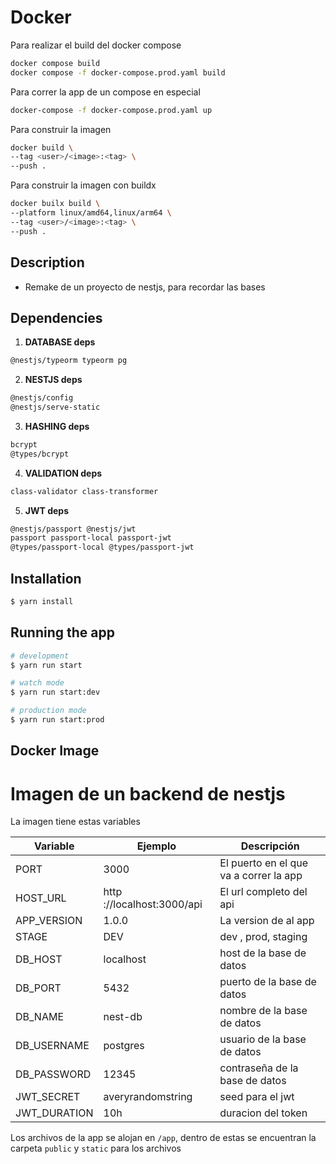 # Docker

Para realizar el build del docker compose 

```bash
docker compose build
docker compose -f docker-compose.prod.yaml build
```

Para correr la app de un compose en especial

```bash
docker-compose -f docker-compose.prod.yaml up
```

Para construir la imagen

```bash
docker build \
--tag <user>/<image>:<tag> \
--push .
```

Para construir la imagen con buildx

```bash
docker builx build \
--platform linux/amd64,linux/arm64 \
--tag <user>/<image>:<tag> \
--push .
```

## Description

- Remake de un proyecto de nestjs, para recordar las bases

## Dependencies

1. **DATABASE deps**

```bash
@nestjs/typeorm typeorm pg
```

2. **NESTJS deps**

```bash
@nestjs/config
@nestjs/serve-static
```

3. **HASHING deps**

```bash
bcrypt
@types/bcrypt
```

4. **VALIDATION deps**

```bash
class-validator class-transformer
```

5. **JWT deps**

```bash
@nestjs/passport @nestjs/jwt
passport passport-local passport-jwt
@types/passport-local @types/passport-jwt
```

## Installation

```bash
$ yarn install
```

## Running the app

```bash
# development
$ yarn run start

# watch mode
$ yarn run start:dev

# production mode
$ yarn run start:prod
```


## Docker Image

# Imagen de un backend de nestjs

La imagen tiene estas variables

| Variable | Ejemplo | Descripción |
| --- | --- | --- |
| PORT | 3000 | El puerto en el que va a correr la app |
| HOST_URL | http ://localhost:3000/api| El url completo del api |
| APP_VERSION | 1.0.0 | La version de al app |
| STAGE | DEV | dev , prod, staging |
| DB_HOST | localhost | host de la base de datos |
| DB_PORT | 5432 | puerto de la base de datos |
| DB_NAME | nest-db| nombre de la base de datos |
| DB_USERNAME | postgres | usuario de la base de datos |
| DB_PASSWORD | 12345 | contraseña de la base de datos |
| JWT_SECRET | averyrandomstring | seed para el jwt |
| JWT_DURATION | 10h | duracion del token |


Los archivos de la app se alojan en `/app`, dentro de estas se encuentran la carpeta `public` y `static` para los archivos